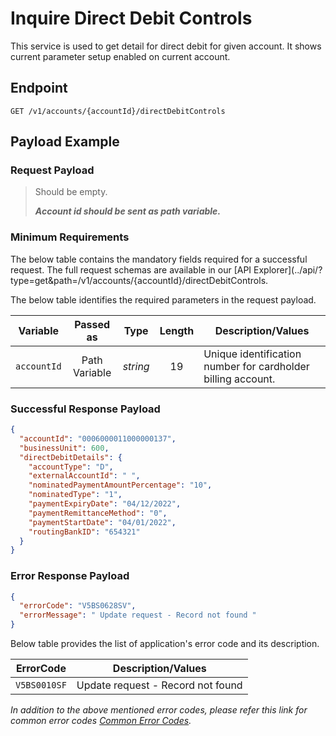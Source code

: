 # Inquire Direct Debit Controls

This service is used to get detail for direct debit for given account. It shows current parameter setup enabled on current account.

## Endpoint

`GET /v1/accounts/{accountId}/directDebitControls`

## Payload Example

### Request Payload

>Should be empty. 
>
>***Account id should be sent as path variable.***


### Minimum Requirements

The below table contains the mandatory fields required for a successful request. The full request schemas are available in our [API Explorer](../api/?type=get&path=/v1/accounts/{accountId}/directDebitControls.

The below table identifies the required parameters in the request payload.

| Variable | Passed as | Type | Length | Description/Values |
| -------- | :-------: | :--: | :------------: | ------------------ |
| `accountId` | Path Variable | *string* | 19 | Unique identification number for cardholder billing account. | 

### Successful Response Payload

```json
{
  "accountId": "0006000011000000137",
  "businessUnit": 600,
  "directDebitDetails": {
    "accountType": "D",
    "externalAccountId": " ",
    "nominatedPaymentAmountPercentage": "10",
    "nominatedType": "1",
    "paymentExpiryDate": "04/12/2022",
    "paymentRemittanceMethod": "0",
    "paymentStartDate": "04/01/2022",
    "routingBankID": "654321"
  }
}
```

### Error Response Payload

```json
{
  "errorCode": "V5BS0628SV",
  "errorMessage": " Update request - Record not found "
}
```

Below table provides the list of application's error code and its description.

| ErrorCode |  Description/Values |
| --------  | ------------------ |
| `V5BS0010SF` | Update request - Record not found |

*In addition to the above mentioned error codes, please refer this link for common error codes [Common Error Codes](..docs/?path=docs/common-error-codes.md).*